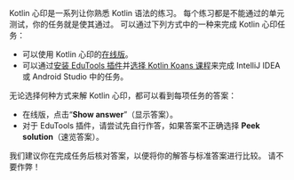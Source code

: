 [//]: # (title: Kotlin 心印)

Kotlin 心印是一系列让你熟悉 Kotlin 语法的练习。
每个练习都是不能通过的单元测试，你的任务就是使其通过。
可以通过下列方式中的一种来完成 Kotlin 心印任务：

* 可以使用 Kotlin 心印的[在线版](https://play.kotlinlang.org/koans)。
* 可以通过[安装 EduTools 插件](https://plugins.jetbrains.com/plugin/10081-edutools/docs/install-edutools-plugin.html)<!--
  -->并[选择 Kotlin Koans 课程](https://plugins.jetbrains.com/plugin/10081-edutools/docs/learner-start-guide.html?section=Kotlin%20Koans)来完成 IntelliJ IDEA 或 Android Studio 中的任务。

无论选择何种方式来解 Kotlin 心印，都可以看到每项任务的答案：
* 在线版，点击“**Show answer**”（显示答案）。
* 对于 EduTools 插件，请尝试先自行作答，如果答案不正确选择 **Peek solution**（速览答案）。

我们建议你在完成任务后核对答案，以便将你的解答与标准答案进行比较。
请不要作弊！